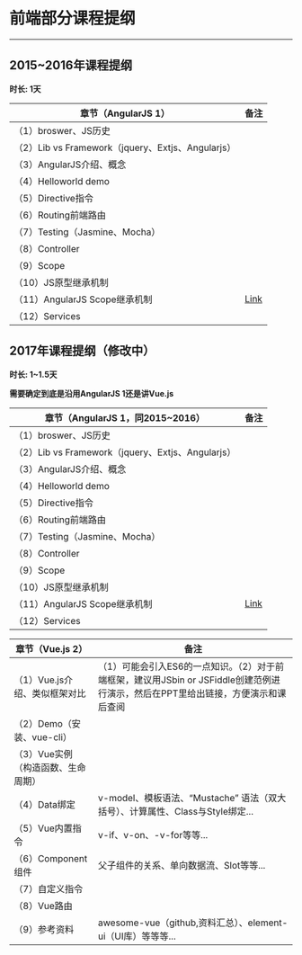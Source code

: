 ﻿# 前端部分课程提纲

---

## 2015~2016年课程提纲 ##
**时长: 1天**

|    章节（AngularJS 1）    | 备注 |
| ---------- | --- |
| （1）broswer、JS历史 |   |
| （2）Lib vs Framework（jquery、Extjs、Angularjs）  |   |
| （3）AngularJS介绍、概念 |  |
| （4）Helloworld demo       |   |
| （5）Directive指令 |   |
| （6）Routing前端路由 |   |
| （7）Testing（Jasmine、Mocha） |   |
| （8）Controller |   |
| （9）Scope  |   |
| （10）JS原型继承机制 |   |
| （11）AngularJS Scope继承机制 | [Link](http://xiaoyu2er.github.io/2016/01/23/angular-scope-in-depth/)  |
| （12）Services  |   |
 
## 2017年课程提纲（修改中） ##
**时长: 1~1.5天**

**需要确定到底是沿用AngularJS 1还是讲Vue.js**

|    章节（AngularJS 1，同2015~2016）    | 备注 |
| ---------- | --- |
| （1）broswer、JS历史 |   |
| （2）Lib vs Framework（jquery、Extjs、Angularjs）  |   |
| （3）AngularJS介绍、概念 |  |
| （4）Helloworld demo       |   |
| （5）Directive指令 |   |
| （6）Routing前端路由 |   |
| （7）Testing（Jasmine、Mocha） |   |
| （8）Controller |   |
| （9）Scope  |   |
| （10）JS原型继承机制 |   |
| （11）AngularJS Scope继承机制 | [Link](http://xiaoyu2er.github.io/2016/01/23/angular-scope-in-depth/)  |
| （12）Services  |   |

|    章节（Vue.js 2）    | 备注 |
| ---------- | --- |
| （1）Vue.js介绍、类似框架对比 | （1）可能会引入ES6的一点知识。（2）对于前端框架，建议用JSbin or JSFiddle创建范例进行演示，然后在PPT里给出链接，方便演示和课后查阅  |
| （2）Demo（安装、vue-cli）  |   |
| （3）Vue实例（构造函数、生命周期） |  |
| （4）Data绑定  | v-model、模板语法、“Mustache” 语法（双大括号）、计算属性、Class与Style绑定... |
| （5）Vue内置指令 | v-if、v-on、-v-for等等... |
| （6）Component组件 | 父子组件的关系、单向数据流、Slot等等...  |
| （7）自定义指令 |   |
| （8）Vue路由 |   |
| （9）参考资料  | awesome-vue（github,资料汇总）、element-ui（UI库）等等等...  |